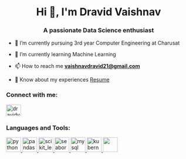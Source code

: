 <h1 align="center">Hi 👋, I'm Dravid Vaishnav</h1>
<h3 align="center">A passionate Data Science enthusiast</h3>

- 🔭 I’m currently pursuing 3rd year Computer Engineering at Charusat

- 🌱 I’m currently learning Machine Learning

- 📫 How to reach me **vaishnavdravid21@gmail.com**

- 📄 Know about my experiences [Resume](https://drive.google.com/file/d/1gkiqBSr2HGr9D7rYo7hmfwM1XHFRNOv4/view?usp=share_link)

<h3 align="left">Connect with me:</h3>
<p align="left">
<a href="https://linkedin.com/in/dravidvaishnav" target="blank"><img align="center" src="https://cdn.jsdelivr.net/gh/devicons/devicon/icons/linkedin/linkedin-original.svg" alt="dravidvaishnav" height="30" width="40" /></a>
</p>

<h3 align="left">Languages and Tools:</h3>
<p align="left"> <a href="https://www.python.org" target="_blank" rel="noreferrer"> <img src="https://cdn.jsdelivr.net/gh/devicons/devicon/icons/python/python-original.svg" alt="python" width="40" height="40"/> </a>
<a href="https://pandas.pydata.org/" target="_blank" rel="noreferrer"> <img src="https://cdn.jsdelivr.net/gh/devicons/devicon/icons/pandas/pandas-original.svg" alt="pandas" width="40" height="40"/> </a> 
<a href="https://scikit-learn.org/" target="_blank" rel="noreferrer"> <img src="https://upload.wikimedia.org/wikipedia/commons/0/05/Scikit_learn_logo_small.svg" alt="scikit_learn" width="40" height="40"/> </a>
<a href="https://seaborn.pydata.org/" target="_blank" rel="noreferrer"> <img src="https://seaborn.pydata.org/_images/logo-mark-lightbg.svg" alt="seaborn" width="40" height="40"/> </a>
<a href="https://www.mysql.com/" target="_blank" rel="noreferrer"> <img src="https://cdn.jsdelivr.net/gh/devicons/devicon/icons/mysql/mysql-original-wordmark.svg" alt="mysql" width="40" height="40"/> </a>
<a href="https://kubernetes.io" target="_blank" rel="noreferrer"> <img src="https://www.vectorlogo.zone/logos/kubernetes/kubernetes-icon.svg" alt="kubernetes" width="40" height="40"/> </a>
<a href="https://www.docker.com/" target="_blank" rel="noreferrer"> <img src="https://cdn.jsdelivr.net/gh/devicons/devicon/icons/docker/docker-original.svg" width="40" height="40"/> </a>    </p>
